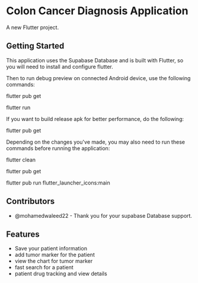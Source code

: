 # Colon Cancer Diagnosis Application 

A new Flutter project.

## Getting Started

This application uses the Supabase Database and is built with Flutter, so you will need to install and configure flutter.

Then to run debug preview on connected Android device, use the following commands:

flutter pub get

flutter run

If you want to build release apk for better performance, do the following:

flutter pub get

Depending on the changes you've made, you may also need to run these commands before running the application:

flutter clean

flutter pub get

flutter pub run flutter_launcher_icons:main

## Contributors 
- @mohamedwaleed22 - Thank you for your supabase Database support.

## Features
 
 - Save your patient information
 - add tumor marker for the patient
 - view the chart for tumor marker
 - fast search for a patient
 - patient drug tracking and view details
 

